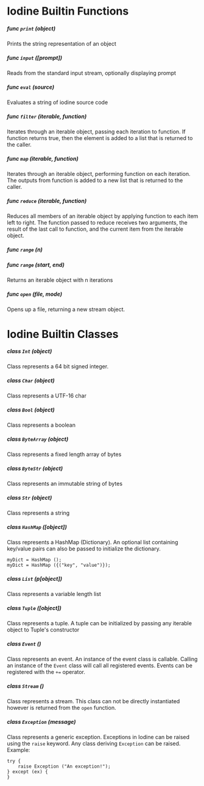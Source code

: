 # Iodine Builtin Functions

##### func ```print``` (object)
Prints the string representation of an object
##### func ```input``` ([prompt])
Reads from the standard input stream, optionally displaying prompt
##### func ```eval``` (source)
Evaluates a string of iodine source code
##### func ```filter``` (iterable, function)
Iterates through an iterable object, passing each iteration to function. If function returns true, then the element is added to a list that is returned to the caller.
##### func ```map``` (iterable, function)
Iterates through an iterable object, performing function on each iteration. The outputs from function is added to a new list that is returned to the caller.
##### func ```reduce``` (iterable, function)
Reduces all members of an iterable object by applying function to each item left to right. The function passed to reduce receives two arguments, the result of the last call to function, and the current item from the iterable object.  
##### func ```range``` (n)
##### func ```range``` (start, end)
Returns an iterable object with n iterations 
##### func ```open``` (file, mode)
Opens up a file, returning a new stream object.
# Iodine Builtin Classes
##### class ```Int``` (object)
Class represents a 64 bit signed integer. 
##### class ```Char``` (object)
Class represents a UTF-16 char
##### class ```Bool``` (object)
Class represents a boolean
##### class ```ByteArray``` (object)
Class represents a fixed length array of bytes
##### class ```ByteStr``` (object)
Class represents an immutable string of bytes
##### class ```Str``` (object)
Class represents a string
##### class ```HashMap``` ([object])
Class represents a HashMap (Dictionary). An optional list containing key/value pairs can also be passed to initialize the dictionary.
```
myDict = HashMap ();
myDict = HashMap ({("key", "value")});
```
##### class ```List``` (p[object])
Class represents a variable length list
##### class ```Tuple``` ([object])
Class represents a tuple. A tuple can be initialized by passing any iterable object to Tuple's constructor
##### class ```Event``` ()
Class represents an event. An instance of the event class is callable. Calling an instance of the ```Event``` class will call all registered events. Events can be registered with the ```+=``` operator.
##### class ```Stream``` ()
Class represents a stream. This class can not be directly instantiated however is returned from the ```open``` function.
##### class ```Exception``` (message)
Class represents a generic exception. Exceptions in Iodine can be raised using the ```raise``` keyword. Any class deriving ```Exception``` can be raised.
Example:
```
try {
    raise Exception ("An exception!");
} except (ex) {
}
```

